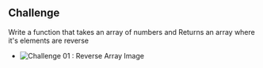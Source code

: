 
## Challenge

Write a function that takes an array of numbers and Returns an array where it's elements are reverse
- ![Challenge 01 : Reverse Array Image](../../assets/ReverseArray.jpg)
